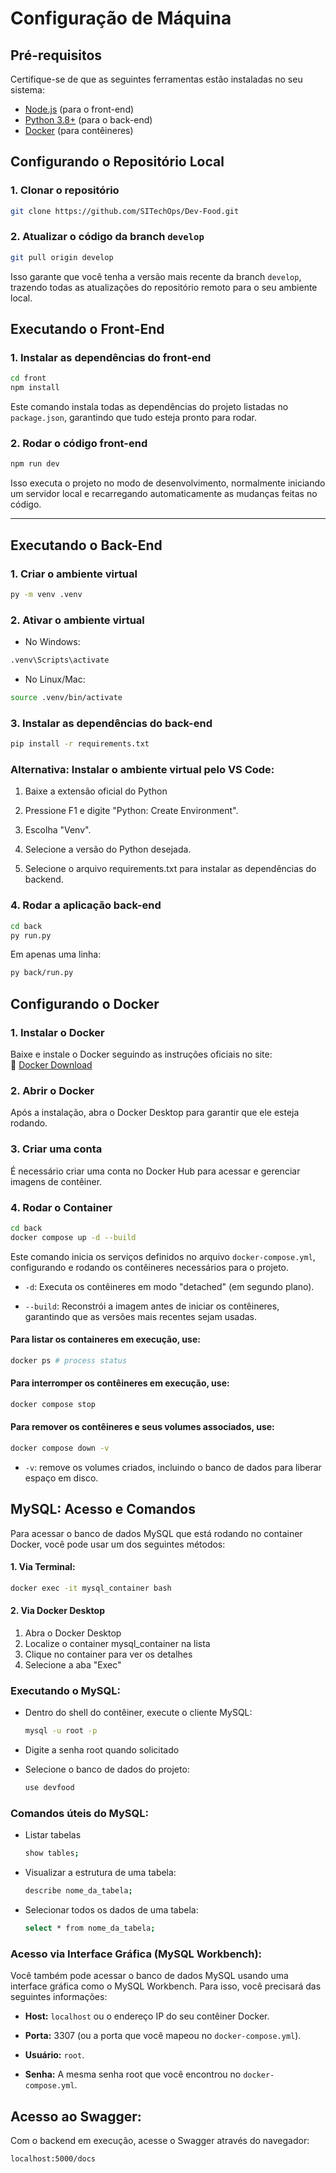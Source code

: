 # Configuração de Máquina

## Pré-requisitos

Certifique-se de que as seguintes ferramentas estão instaladas no seu sistema:

- [Node.js](https://nodejs.org/) (para o front-end)
- [Python 3.8+](https://www.python.org/) (para o back-end)
- [Docker](https://www.docker.com/get-started) (para contêineres)

## Configurando o Repositório Local

### 1. Clonar o repositório

```sh
git clone https://github.com/SITechOps/Dev-Food.git
```

### 2. Atualizar o código da branch `develop`

```sh
git pull origin develop
```

Isso garante que você tenha a versão mais recente da branch `develop`, trazendo todas as atualizações do repositório remoto para o seu ambiente local.

## **Executando o Front-End**

### 1. Instalar as dependências do front-end

```sh
cd front
npm install
```

Este comando instala todas as dependências do projeto listadas no `package.json`, garantindo que tudo esteja pronto para rodar.

### 2. Rodar o código front-end

```sh
npm run dev
```

Isso executa o projeto no modo de desenvolvimento, normalmente iniciando um servidor local e recarregando automaticamente as mudanças feitas no código.

---

## **Executando o Back-End**

### 1. Criar o ambiente virtual

```sh
py -m venv .venv
```

### 2. Ativar o ambiente virtual

- No Windows:

```sh
.venv\Scripts\activate
```

- No Linux/Mac:

```sh
source .venv/bin/activate
```

### 3. Instalar as dependências do back-end

```sh
pip install -r requirements.txt
```

### Alternativa: Instalar o ambiente virtual pelo VS Code:

1. Baixe a extensão oficial do Python

2. Pressione F1 e digite "Python: Create Environment".

3. Escolha "Venv".

4. Selecione a versão do Python desejada.

5. Selecione o arquivo requirements.txt para instalar as dependências do backend.

### 4. Rodar a aplicação back-end

```sh
cd back
py run.py
```

Em apenas uma linha:

```sh
py back/run.py
```

## **Configurando o Docker**

### 1. Instalar o Docker

Baixe e instale o Docker seguindo as instruções oficiais no site:  
🔗 [Docker Download](https://www.docker.com/get-started/)

### 2. Abrir o Docker

Após a instalação, abra o Docker Desktop para garantir que ele esteja rodando.

### 3. Criar uma conta

É necessário criar uma conta no Docker Hub para acessar e gerenciar imagens de contêiner.

### 4. Rodar o Container

```sh
cd back
docker compose up -d --build
```

Este comando inicia os serviços definidos no arquivo `docker-compose.yml`, configurando e rodando os contêineres necessários para o projeto.

- `-d`: Executa os contêineres em modo "detached" (em segundo plano).

- `--build`: Reconstrói a imagem antes de iniciar os contêineres, garantindo que as versões mais recentes sejam usadas.

#### Para listar os containeres em execução, use:

```sh
docker ps # process status
```

#### Para interromper os contêineres em execução, use:

```sh
docker compose stop
```

#### Para remover os contêineres e seus volumes associados, use:

```sh
docker compose down -v
```

- `-v`: remove os volumes criados, incluindo o banco de dados para liberar espaço em disco.

## **MySQL: Acesso e Comandos**

Para acessar o banco de dados MySQL que está rodando no container Docker, você pode usar um dos seguintes métodos:

#### 1. Via Terminal:

```sh
docker exec -it mysql_container bash
```

#### 2. Via Docker Desktop

1. Abra o Docker Desktop
2. Localize o container mysql_container na lista
3. Clique no container para ver os detalhes
4. Selecione a aba "Exec"

### Executando o MySQL:

- Dentro do shell do contêiner, execute o cliente MySQL:

  ```sh
  mysql -u root -p
  ```

- Digite a senha root quando solicitado

- Selecione o banco de dados do projeto:

  ```sh
  use devfood
  ```

### Comandos úteis do MySQL:

- Listar tabelas

  ```sh
  show tables;
  ```

- Visualizar a estrutura de uma tabela:

  ```sh
  describe nome_da_tabela;
  ```

- Selecionar todos os dados de uma tabela:
  ```sh
  select * from nome_da_tabela;
  ```

### **Acesso via Interface Gráfica (MySQL Workbench):**

Você também pode acessar o banco de dados MySQL usando uma interface gráfica como o MySQL Workbench. Para isso, você precisará das seguintes informações:

- **Host:** `localhost` ou o endereço IP do seu contêiner Docker.

- **Porta:** 3307 (ou a porta que você mapeou no `docker-compose.yml`).

- **Usuário:** `root`.

- **Senha:** A mesma senha root que você encontrou no `docker-compose.yml`.

## Acesso ao Swagger:

Com o backend em execução, acesse o Swagger através do navegador:

    localhost:5000/docs
